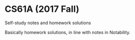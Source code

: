 # CS61A (2017 Fall)
Self-study notes and homework solutions

Basically homework solutions, in line with notes in Notability. 

